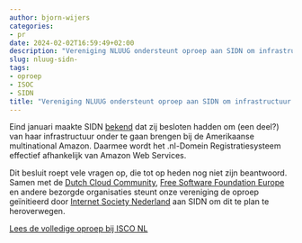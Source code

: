```yaml
---
author: bjorn-wijers
categories:
- pr
date: 2024-02-02T16:59:49+02:00
description: "Vereniging NLUUG ondersteunt oproep aan SIDN om infrastructuur niet bij Amazon onder te brengen"
slug: nluug-sidn-
tags:
- oproep
- ISOC
- SIDN
title: "Vereniging NLUUG ondersteunt oproep aan SIDN om infrastructuur niet bij Amazon onder te brengen"
---
```


Eind januari maakte SIDN [bekend](https://www.sidn.nl/nieuws-en-blogs/we-blijven-pionieren-door-de-inzet-van-de-beste-en-modernste-standaardtechnieken) dat zij besloten hadden om (een deel?) van haar infrastructuur onder te gaan brengen bij de Amerikaanse multinational Amazon. Daarmee wordt het .nl-Domein Registratiesysteem effectief afhankelijk van Amazon Web Services. 

Dit besluit roept vele vragen op, die tot op heden nog niet zijn beantwoord. Samen met de [Dutch Cloud Community](https://dutchcloudcommunity.nl), [Free Software Foundation Europe](https://fsfe.org) en andere bezorgde organisaties steunt onze vereniging de oproep geïnitieerd door [Internet Society Nederland](https://isoc.nl) aan SIDN om dit te plan te heroverwegen.

[Lees de volledige oproep bij ISCO NL](https://isoc.nl/nieuws/isoc-nl-teleurgesteld-door-keuze-nl-registratie-in-amerikaanse-cloud-onder-te-brengen) 
